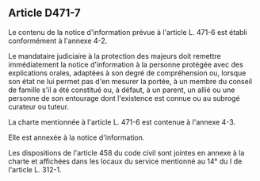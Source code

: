 ## Article D471-7

Le contenu de la notice d'information prévue à l'article L. 471-6 est établi conformément à l'annexe 4-2.

Le mandataire judiciaire à la protection des majeurs doit remettre immédiatement la notice d'information à la
personne protégée avec des explications orales, adaptées à son degré de compréhension ou, lorsque son état
ne lui permet pas d'en mesurer la portée, à un membre du conseil de famille s'il a été constitué ou, à défaut,
à un parent, un allié ou une personne de son entourage dont l'existence est connue ou au subrogé curateur ou
tuteur.

La charte mentionnée à l'article L. 471-6 est contenue à l'annexe 4-3.

Elle est annexée à la notice d'information.

Les dispositions de l'article 458 du code civil sont jointes en annexe à la charte et affichées dans les locaux
du service mentionné au 14° du I de l'article L. 312-1.


